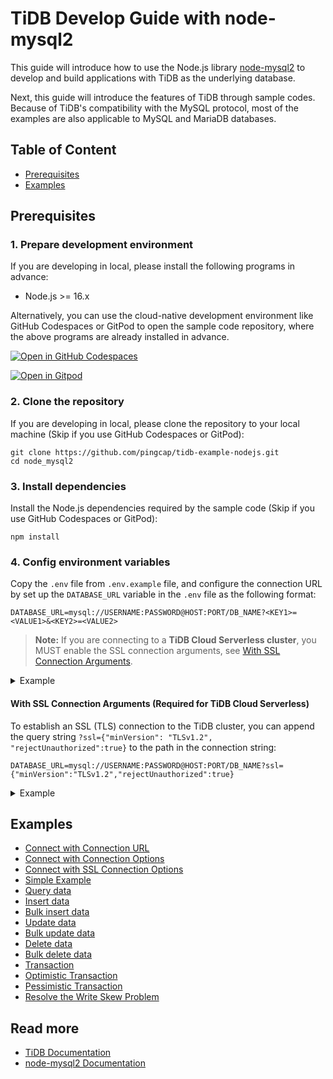 # TiDB Develop Guide with node-mysql2

This guide will introduce how to use the Node.js library [node-mysql2](https://github.com/sidorares/node-mysql2) to develop and build applications with TiDB as the underlying database.

Next, this guide will introduce the features of TiDB through sample codes. Because of TiDB's compatibility with the MySQL protocol, most of the examples are also applicable to MySQL and MariaDB databases.

## Table of Content

- [Prerequisites](#prerequisites)
- [Examples](#examples)

## Prerequisites

### 1. Prepare development environment

If you are developing in local, please install the following programs in advance:

- Node.js >= 16.x

Alternatively, you can use the cloud-native development environment like GitHub Codespaces or GitPod to open the sample code repository, where the above programs are already installed in advance.

[![Open in GitHub Codespaces](https://github.com/codespaces/badge.svg)](https://codespaces.new/pingcap-inc/tidb-example-nodejs)

[![Open in Gitpod](https://gitpod.io/button/open-in-gitpod.svg)](https://gitpod.io/#https://github.com/pingcap-inc/tidb-example-nodejs)

### 2. Clone the repository

If you are developing in local, please clone the repository to your local machine (Skip if you use GitHub Codespaces or GitPod):

```shell
git clone https://github.com/pingcap/tidb-example-nodejs.git
cd node_mysql2
```

### 3. Install dependencies

Install the Node.js dependencies required by the sample code (Skip if you use GitHub Codespaces or GitPod):

```shell
npm install
```

### 4. Config environment variables

Copy the `.env` file from `.env.example` file, and configure the connection URL by set up the `DATABASE_URL` variable in the `.env` file as the following format:

```dotenv
DATABASE_URL=mysql://USERNAME:PASSWORD@HOST:PORT/DB_NAME?<KEY1>=<VALUE1>&<KEY2>=<VALUE2>
```

> **Note:**
> If you are connecting to a **TiDB Cloud Serverless cluster**, you MUST enable the SSL connection arguments, see [With SSL Connection Arguments](#with-ssl-connection-arguments-required-for-tidb-cloud-serverless).

<details>

<summary>Example</summary>

Here is an example of connecting to a local TiDB Playground cluster:

```dotenv
DATABASE_URL=mysql://root:password@127.0.0.1:4000/test
```

</details>

#### With SSL Connection Arguments (Required for TiDB Cloud Serverless)

To establish an SSL (TLS) connection to the TiDB cluster, you can append the query string `?ssl={"minVersion": "TLSv1.2", "rejectUnauthorized":true}` to the path in the connection string:

```dotenv
DATABASE_URL=mysql://USERNAME:PASSWORD@HOST:PORT/DB_NAME?ssl={"minVersion":"TLSv1.2","rejectUnauthorized":true}
```

<details>

<summary>Example</summary>

Here is an example of connecting to a TiDB Cloud Serverless cluster:

```dotenv
DATABASE_URL=mysql://xxxxx.root:password@gateway01.us-west-2.prod.aws.tidbcloud.com:4000/test?ssl={"minVersion":"TLSv1.2","rejectUnauthorized":true}
```

</details>

## Examples

- [Connect with Connection URL](./src/connect-with-url/README.md)
- [Connect with Connection Options](./src/connect-with-options/README.md)
- [Connect with SSL Connection Options](./src/connect-with-ssl-options/README.md)
- [Simple Example](src/sample/README.md)
- [Query data](./src/query-data/README.md)
- [Insert data](./src/insert-data/README.md)
- [Bulk insert data](./src/bulk-insert-data/README.md)
- [Update data](./src/update-data/README.md)
- [Bulk update data](./src/bulk-update-data/README.md)
- [Delete data](./src/delete-data/README.md)
- [Bulk delete data](./src/bulk-delete-data/README.md)
- [Transaction](./src/transaction/README.md)
- [Optimistic Transaction](./src/transaction-optimistic/README.md)
- [Pessimistic Transaction](./src/transaction-pessimistic/README.md)
- [Resolve the Write Skew Problem](./src/transaction-write-skew/README.md)

## Read more

- [TiDB Documentation](https://docs.pingcap.com/tidb/stable)
- [node-mysql2 Documentation](https://github.com/sidorares/node-mysql2)
